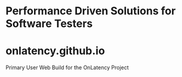 # Performance Driven Solutions for Software Testers

# onlatency.github.io
Primary User Web Build for the OnLatency Project



